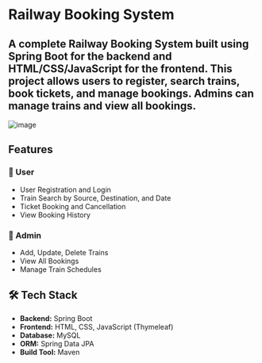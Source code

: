 
#  Railway Booking System


A complete Railway Booking System built using **Spring Boot** for the backend and **HTML/CSS/JavaScript** for the frontend. This project allows users to register, search trains, book tickets, and manage bookings. Admins can manage trains and view all bookings.
-------

![image](https://github.com/user-attachments/assets/710524cb-386a-4b9a-b2fb-380fee6a0ee7)

##  Features

### 👥 User
- User Registration and Login
- Train Search by Source, Destination, and Date
- Ticket Booking and Cancellation
- View Booking History

### 🔧 Admin
- Add, Update, Delete Trains
- View All Bookings
- Manage Train Schedules

## 🛠️ Tech Stack

- **Backend:** Spring Boot
- **Frontend:** HTML, CSS, JavaScript (Thymeleaf)
- **Database:** MySQL
- **ORM:** Spring Data JPA
- **Build Tool:** Maven


